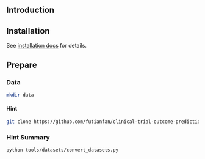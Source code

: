 ## Introduction

## Installation

See [installation docs](docs/installation/installation.md) for details.

## Prepare

### Data

```bash
mkdir data
```

#### Hint

```bash
git clone https://github.com/futianfan/clinical-trial-outcome-prediction.git data
```

### Hint Summary

```bash
python tools/datasets/convert_datasets.py
```
